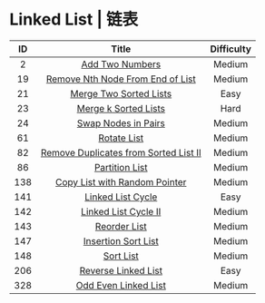 ﻿# Linked List | 链表

|ID|Title|Difficulty|
|:-:|:----:|:--:|
|2|[Add Two Numbers](https://github.com/Maxwell-L/Maxwell-LeetCode/blob/master/LeetCode/Linked%20List/2_Add%20Two%20Numbers.java)|Medium|
|19|[Remove Nth Node From End of List](https://github.com/Maxwell-L/Maxwell-LeetCode/blob/master/LeetCode/Linked%20List/19_Remove%20Nth%20Node%20From%20End%20of%20List.java)|Medium|
|21|[Merge Two Sorted Lists](https://github.com/Maxwell-L/Maxwell-LeetCode/blob/master/LeetCode/Linked%20List/21_Merge%20Two%20Sorted%20Lists.java)|Easy|
|23|[Merge k Sorted Lists](https://github.com/Maxwell-L/Maxwell-LeetCode/blob/master/LeetCode/Linked%20List/23_Merge%20k%20Sorted%20Lists.java)|Hard|
|24|[Swap Nodes in Pairs](https://github.com/Maxwell-L/Maxwell-LeetCode/blob/master/LeetCode/Linked%20List/24_Swap%20Nodes%20in%20Pairs.java)|Medium|
|61|[Rotate List](https://github.com/Maxwell-L/Maxwell-LeetCode/blob/master/LeetCode/Linked%20List/61_Rotate%20List.java)|Medium|
|82|[Remove Duplicates from Sorted List II](https://github.com/Maxwell-L/Maxwell-LeetCode/blob/master/LeetCode/Linked%20List/82_Remove%20Duplicates%20from%20Sorted%20List%20II.java)|Medium|
|86|[Partition List](https://github.com/Maxwell-L/Maxwell-LeetCode/blob/master/LeetCode/Linked%20List/86_Partition%20List.java)|Medium|
|138|[Copy List with Random Pointer](https://github.com/Maxwell-L/Maxwell-LeetCode/blob/master/LeetCode/Linked%20List/138_Copy%20List%20with%20Random%20Pointer.java)|Medium|
|141|[Linked List Cycle](https://github.com/Maxwell-L/Maxwell-LeetCode/blob/master/LeetCode/Linked%20List/141_Linked%20List%20Cycle.java)|Easy|
|142|[Linked List Cycle II](https://github.com/Maxwell-L/Maxwell-LeetCode/blob/master/LeetCode/Linked%20List/142_Linked%20List%20Cycle%20II.java)|Medium|
|143|[Reorder List](https://github.com/Maxwell-L/Maxwell-LeetCode/blob/master/LeetCode/Linked%20List/143_Reorder%20List.java)|Medium|
|147|[Insertion Sort List](https://github.com/Maxwell-L/Maxwell-LeetCode/blob/master/LeetCode/Linked%20List/147_Insertion%20Sort%20List.java)|Medium|
|148|[Sort List](https://github.com/Maxwell-L/Maxwell-LeetCode/blob/master/LeetCode/Linked%20List/148_Sort%20List.java)|Medium|
|206|[Reverse Linked List](https://github.com/Maxwell-L/Maxwell-LeetCode/blob/master/LeetCode/Linked%20List/206_Reverse%20Linked%20List.java)|Easy|
|328|[Odd Even Linked List](https://github.com/Maxwell-L/Maxwell-LeetCode/blob/master/LeetCode/Linked%20List/328_Odd%20Even%20Linked%20List.java)|Medium|
